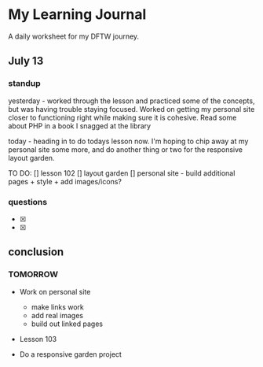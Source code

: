 # My Learning Journal

A daily worksheet for my DFTW journey. 


## July 13

### standup 

yesterday - worked through the lesson and practiced some of the concepts, but was having trouble staying focused. Worked on getting my personal site closer to functioning right while making sure it is cohesive. Read some about PHP in a book I snagged at the library

today - heading in to do todays lesson now. I'm hoping to chip away at my personal site some more, and do another thing or two for the responsive layout garden. 

TO DO: 
[] lesson 102
[] layout garden
[] personal site - build additional pages + style + add images/icons?



### questions 

- [x] 
- [x] 




## conclusion


### TOMORROW

-   Work on personal site
    -   make links work
    -   add real images
    -   build out linked pages 
    
- Lesson 103
- Do a responsive garden project
